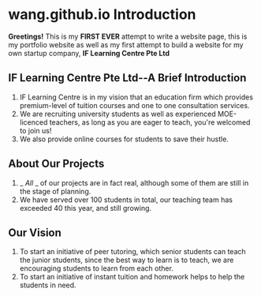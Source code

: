# wang.github.io Introduction 
**Greetings!** This is my __FIRST EVER__ attempt to write a website page, this is my portfolio website as well as my first attempt to build a website for my own startup company, __IF Learning Centre Pte Ltd__ 
## IF Learning Centre Pte Ltd--A Brief Introduction 
1. IF Learning Centre is in my vision that an education firm which provides premium-level of tuition courses and one to one consultation services.
2. We are recruiting university students as well as experienced MOE-licenced teachers, as long as you are eager to teach, you're welcomed to join us!
3. We also provide online courses for students to save their hustle. 
## About Our Projects 
1. _ _All_ _ of our projects are in fact real, although some of them are still in the stage of planning. 
2. We have served over 100 students in total, our teaching team has exceeded 40 this year, and still growing.
## Our Vision 
1. To start an initiative of peer tutoring, which senior students can teach the junior students, since the best way to learn is to teach, we are encouraging students to learn from each other. 
2. To start an initiative of instant tuition and homework helps to help the students in need. 
